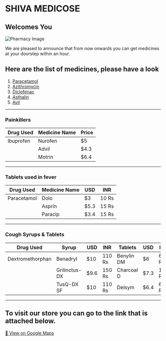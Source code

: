 # SHIVA MEDICOSE

## Welcomes You

![Pharmacy Image](Fruits/Pharma.avif)

We are pleased to announce that from now onwards you can get medicines at your doorstep within an hour.

## Here are the list of medicines, please have a look

1. [Paracetamol](https://www.apollopharmacy.in/search-medicines/Paracetamol)
2. [Azithromycin](https://www.apollopharmacy.in/search-medicines/Azithromycin)
3. [Diclofenac](https://www.apollopharmacy.in/search-medicines/Diclofenac)
4. [Asthalin](https://www.apollopharmacy.in/search-medicines/Asthalin)
5. [Avil](https://www.apollopharmacy.in/search-medicines/avil)

---

### Painkillers

| Drug Used | Medicine Name | Price |
|-----------|----------------|--------|
| Ibuprofen | Nurofen        | $5     |
|           | Advil          | $4.3   |
|           | Motrin         | $6.4   |

---

### Tablets used in fever

| Drug Used   | Medicine Name | USD  | INR  |
|-------------|----------------|------|------|
| Paracetamol | Dolo           | $3   | 10 Rs |
|             | Asprin         | $5.3 | 15 Rs |
|             | Paracip        | $3.4 | 15 Rs |

---

### Cough Syrups & Tablets

| Drug Used        | Syrup          | USD  | INR   | Tablets       | USD  | INR   |
|------------------|----------------|------|-------|---------------|------|-------|
| Dextromethorphan | Benadryl       | $10  | 110 Rs| Benylin DM    | $6   | 65 Rs |
|                  | Grilinctus-DX  | $9.6 | 150 Rs| Charcoal D     | $7.3 | 120 Rs|
|                  | TusQ-DX SF     | $10  | 110 Rs| Delsym        | $6.4 | 60 Rs |

---

## To visit our store you can go to the link that is attached below.

[📍 View on Google Maps](https://www.google.com/maps?q=28.46929185545044,77.00475034791204)
